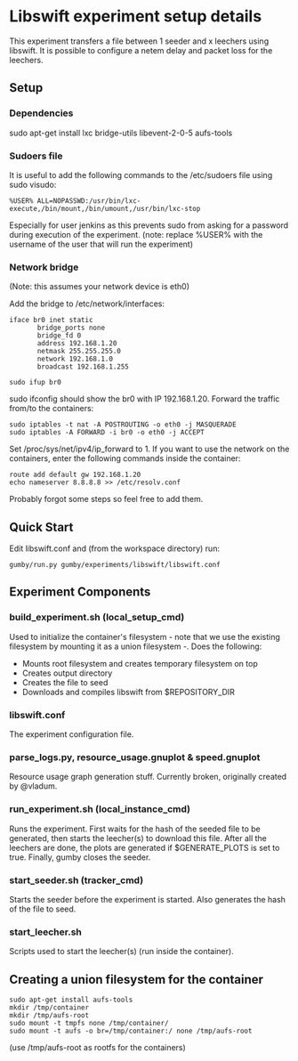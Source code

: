 Libswift experiment setup details
=================================

This experiment transfers a file between 1 seeder and x leechers using libswift. It is possible to configure a netem
delay and packet loss for the leechers.

## Setup ##

### Dependencies ###

sudo apt-get install lxc bridge-utils libevent-2-0-5 aufs-tools

### Sudoers file ###
It is useful to add the following commands to the /etc/sudoers file using sudo visudo:

```
%USER% ALL=NOPASSWD:/usr/bin/lxc-execute,/bin/mount,/bin/umount,/usr/bin/lxc-stop
```

Especially for user jenkins as this prevents sudo from asking for a password during execution of the experiment. 
(note: replace %USER% with the username of the user that will run the experiment)

### Network bridge ###

(Note: this assumes your network device is eth0)

Add the bridge to /etc/network/interfaces:

```
iface br0 inet static
       bridge_ports none
       bridge_fd 0
       address 192.168.1.20
       netmask 255.255.255.0
       network 192.168.1.0
       broadcast 192.168.1.255
```

```
sudo ifup br0
```

sudo ifconfig should show the br0 with IP 192.168.1.20.
Forward the traffic from/to the containers:

```
sudo iptables -t nat -A POSTROUTING -o eth0 -j MASQUERADE
sudo iptables -A FORWARD -i br0 -o eth0 -j ACCEPT
```

Set /proc/sys/net/ipv4/ip_forward to 1. If you want to use the network on the containers, enter the following commands inside the container:

```
route add default gw 192.168.1.20
echo nameserver 8.8.8.8 >> /etc/resolv.conf
```

Probably forgot some steps so feel free to add them.

## Quick Start ##

Edit libswift.conf and (from the workspace directory) run:

```
gumby/run.py gumby/experiments/libswift/libswift.conf
```

## Experiment Components ##

### build_experiment.sh (local_setup_cmd) ###

Used to initialize the container's filesystem - note that we use the existing filesystem by mounting it as a union
filesystem -. Does the following:
- Mounts root filesystem and creates temporary filesystem on top
- Creates output directory
- Creates the file to seed 
- Downloads and compiles libswift from $REPOSITORY_DIR 

### libswift.conf ###

The experiment configuration file.

### parse_logs.py, resource_usage.gnuplot & speed.gnuplot ###

Resource usage graph generation stuff. Currently broken, originally created by @vladum.

### run_experiment.sh (local_instance_cmd) ###
Runs the experiment. First waits for the hash of the seeded file to be generated, then starts the leecher(s) to download
this file. After all the leechers are done, the plots are generated if $GENERATE_PLOTS is set to true. Finally, gumby 
closes the seeder.

### start_seeder.sh (tracker_cmd) ###
Starts the seeder before the experiment is started. Also generates the hash of the file to seed.

### start_leecher.sh  ###
Scripts used to start the leecher(s) (run inside the container).


## Creating a union filesystem for the container ##

```
sudo apt-get install aufs-tools
mkdir /tmp/container
mkdir /tmp/aufs-root
sudo mount -t tmpfs none /tmp/container/
sudo mount -t aufs -o br=/tmp/container:/ none /tmp/aufs-root
```

(use /tmp/aufs-root as rootfs for the containers)